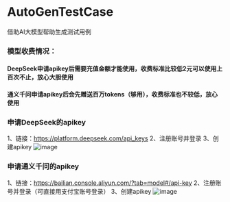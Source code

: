 # AutoGenTestCase
借助AI大模型帮助生成测试用例

### 模型收费情况：
#### DeepSeek申请apikey后需要充值金额才能使用，收费标准比较低2元可以使用上百次不止，放心大胆使用
#### 通义千问申请apikey后会先赠送百万tokens（够用），收费标准也不较低，放心使用

### 申请DeepSeek的apikey
1、链接：https://platform.deepseek.com/api_keys
2、注册账号并登录
3、创建apikey
![image](https://github.com/user-attachments/assets/28310179-7263-4abc-a3e6-6e5599808fe5)


### 申请通义千问的apikey
1、链接：https://bailian.console.aliyun.com/?tab=model#/api-key
2、注册账号并登录（可直接用支付宝账号登录）
3、创建apikey
![image](https://github.com/user-attachments/assets/9e42f4c5-d4c6-4baf-b18e-dc184bb9a507)
